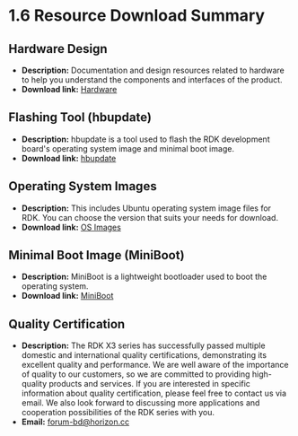 # 1.6 Resource Download Summary

## Hardware Design

- **Description:** Documentation and design resources related to hardware to help you understand the components and interfaces of the product.
- **Download link:** [Hardware](http://sunrise.horizon.cc/downloads/hardware)

## Flashing Tool (hbupdate)

- **Description:** hbupdate is a tool used to flash the RDK development board's operating system image and minimal boot image.
- **Download link:** [hbupdate](http://sunrise.horizon.cc/downloads/hbupdate)

## Operating System Images

- **Description:** This includes Ubuntu operating system image files for RDK. You can choose the version that suits your needs for download.
- **Download link:** [OS Images](http://sunrise.horizon.cc/downloads/os_images)

## Minimal Boot Image (MiniBoot)

- **Description:** MiniBoot is a lightweight bootloader used to boot the operating system.
- **Download link:** [MiniBoot](http://sunrise.horizon.cc/downloads/miniboot)


## Quality Certification

- **Description:** The RDK X3 series has successfully passed multiple domestic and international quality certifications, demonstrating its excellent quality and performance. We are well aware of the importance of quality to our customers, so we are committed to providing high-quality products and services. If you are interested in specific information about quality certification, please feel free to contact us via email. We also look forward to discussing more applications and cooperation possibilities of the RDK series with you.
- **Email:** forum-bd@horizon.cc